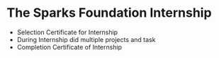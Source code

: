 # The Sparks Foundation Internship
* Selection Certificate for Internship
* During Internship did multiple projects and task
* Completion Certificate of Internship
